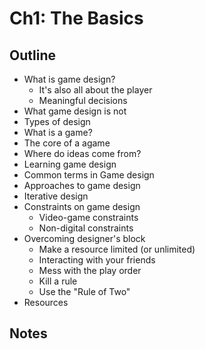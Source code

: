 Ch1: The Basics
===============

Outline
-------

* What is game design?
  * It's also  all about the player
  * Meaningful decisions
* What game design is not
* Types of design
* What is a game?
* The core of a agame
* Where do ideas come from?
* Learning game design
* Common terms in Game design
* Approaches to game design
* Iterative design
* Constraints on game design
  * Video-game constraints
  * Non-digital constraints
* Overcoming designer's block
  * Make a resource limited (or unlimited)
  * Interacting with your friends
  * Mess with the play order
  * Kill a rule
  * Use the "Rule of Two"
* Resources

Notes
-----
